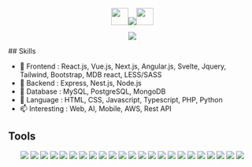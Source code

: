 <p align="center"><img src="https://media.giphy.com/media/hvRJCLFzcasrR4ia7z/giphy.gif" width="35"><img src="https://readme-typing-svg.herokuapp.com?center=true&size=28&color=F758D4&background=FFFFFF00&lines=Web+Full-stack+engineer;" /><img src="https://media.giphy.com/media/hvRJCLFzcasrR4ia7z/giphy.gif" width="35"></p>
<p align="center"><img src="https://github.com/DragonLee321/DragonLee321/blob/main/images/fullStack.webp" /></p>
## Skills

- 🌱 Frontend : React.js, Vue.js, Next.js, Angular.js, Svelte, Jquery, Tailwind, Bootstrap, MDB react, LESS/SASS
- 🔭 Backend : Express, Nest.js, Node.js
- 🧩 Database : MySQL, PostgreSQL, MongoDB
- 💬 Language : HTML, CSS, Javascript, Typescript, PHP, Python
- 📫 Interesting : Web, AI, Mobile, AWS, Rest API
  
## Tools

<p align="center">
  <img src="https://github.com/DragonLee321/DragonLee321/blob/main/icons/angular.svg" />
  <img src="https://github.com/DragonLee321/DragonLee321/blob/main/icons/react.svg" />
  <img src="https://github.com/DragonLee321/DragonLee321/blob/main/icons/redux.svg" />
  <img src="https://github.com/DragonLee321/DragonLee321/blob/main/icons/vue.svg" />
  
  <img src="https://github.com/DragonLee321/DragonLee321/blob/main/icons/laravel.svg" />
  <img src="https://github.com/DragonLee321/DragonLee321/blob/main/icons/express.svg" />
  <img src="https://github.com/DragonLee321/DragonLee321/blob/main/icons/nodejs.svg" />
  
  <img src="https://github.com/DragonLee321/DragonLee321/blob/main/icons/php.svg" />
  <img src="https://github.com/DragonLee321/DragonLee321/blob/main/icons/python.svg" />
  
  <img src="https://github.com/DragonLee321/DragonLee321/blob/main/icons/postgresql.svg" />
  <img src="https://github.com/DragonLee321/DragonLee321/blob/main/icons/mongodb.svg" />
  <img src="https://github.com/DragonLee321/DragonLee321/blob/main/icons/mysqlsvg.svg" />
  
  <img src="https://github.com/DragonLee321/DragonLee321/blob/main/icons/javascript.svg" />
  <img src="https://github.com/DragonLee321/DragonLee321/blob/main/icons/graphql.svg" />
  <img src="https://github.com/DragonLee321/DragonLee321/blob/main/icons/sass.svg" />
  <img src="https://github.com/DragonLee321/DragonLee321/blob/main/icons/sqlite.svg" />
  <img src="https://github.com/DragonLee321/DragonLee321/blob/main/icons/typescript.svg" />
  <img src="https://github.com/DragonLee321/DragonLee321/blob/main/icons/css.svg" />
  <img src="https://github.com/DragonLee321/DragonLee321/blob/main/icons/aws.svg" />
  <img src="https://github.com/DragonLee321/DragonLee321/blob/main/icons/docker.svg" />
  <img src="https://github.com/DragonLee321/DragonLee321/blob/main/icons/git.svg" />
  <img src="https://github.com/DragonLee321/DragonLee321/blob/main/icons/github.svg" />
  <img src="https://github.com/DragonLee321/DragonLee321/blob/main/icons/gitlabsvg.svg" />
  
</p>
  
<!--
**DragonLee321/DragonLee321** is a ✨ _special_ ✨ repository because its `README.md` (this file) appears on your GitHub profile.

Here are some ideas to get you started:

- 🔭 I’m currently working on ...
- 🌱 I’m currently learning ...
- 👯 I’m looking to collaborate on ...
- 🤔 I’m looking for help with ...
- 💬 Ask me about ...
- 📫 How to reach me: ...
- 😄 Pronouns: ...
- ⚡ Fun fact: ...
-->
